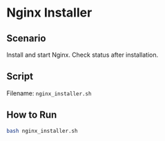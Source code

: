 # Nginx Installer

## Scenario
Install and start Nginx. Check status after installation.

## Script
Filename: `nginx_installer.sh`

## How to Run
```bash
bash nginx_installer.sh
```